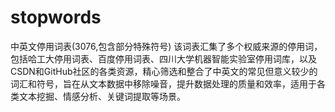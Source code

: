 # stopwords
中英文停用词表(3076,包含部分特殊符号)
该词表汇集了多个权威来源的停用词，包括哈工大停用词表、百度停用词表、四川大学机器智能实验室停用词库，以及CSDN和GitHub社区的各类资源，精心筛选和整合了中英文的常见但意义较少的词汇和符号，旨在从文本数据中移除噪音，提升数据处理的质量和效率，适用于各类文本挖掘、情感分析、关键词提取等场景。
